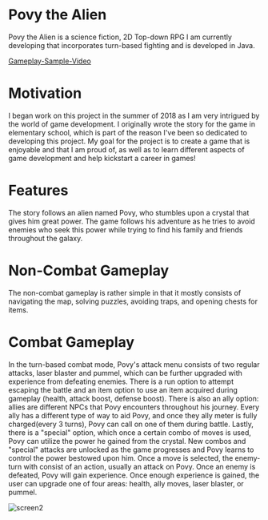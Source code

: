 # Povy the Alien
Povy the Alien is a science fiction, 2D Top-down RPG I am currently developing that incorporates turn-based fighting and is developed in Java. <br />

[Gameplay-Sample-Video](https://youtu.be/hTzfcD_ereA)

# Motivation
I began work on this project in the summer of 2018 as I am very intrigued by the world of game development. I originally wrote the story for the game in elementary school, which is part of the reason I've been so dedicated to developing this project. My goal for the project is to create a game that is enjoyable and that I am proud of, as well as to learn different aspects of game development and help kickstart a career in games!

# Features
The story follows an alien named Povy, who stumbles upon a crystal that gives him great power. The game follows his adventure as he tries to avoid enemies who seek this power while trying to find his family and friends throughout the galaxy. 
# Non-Combat Gameplay
The non-combat gameplay is rather simple in that it mostly consists of navigating the map, solving puzzles, avoiding traps, and opening chests for items.




# Combat Gameplay
In the turn-based combat mode, Povy's attack menu consists of two regular attacks, laser blaster and pummel, which can be further upgraded with experience from defeating enemies. There is a run option to attempt escaping the battle and an item option to use an item acquired during gameplay (health, attack boost, defense boost). There is also an ally option: allies are different NPCs that Povy encounters throughout his journey. Every ally has a different type of way to aid Povy, and once they ally meter is fully charged(every 3 turns), Povy can call on one of them during battle. Lastly, there is a "special" option, which once a certain combo of moves is used, Povy can utilize the power he gained from the crystal. New combos and "special" attacks are unlocked as the game progresses and Povy learns to control the power bestowed upon him. Once a move is selected, the enemy-turn with consist of an action, usually an attack on Povy. Once an enemy is defeated, Povy will gain experience. Once enough experience is gained, the user can upgrade one of four areas: health, ally moves, laser blaster, or pummel.


![screen2](https://user-images.githubusercontent.com/43187188/64223771-21964c80-cea3-11e9-8ad8-cf84c4c6d152.png)

